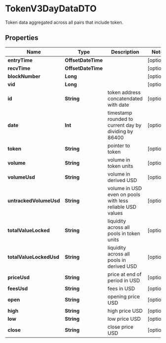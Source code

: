 

# TokenV3DayDataDTO

Token data aggregated across all pairs that include token.

## Properties

Name | Type | Description | Notes
------------ | ------------- | ------------- | -------------
**entryTime** | **OffsetDateTime** |  |  [optional]
**recvTime** | **OffsetDateTime** |  |  [optional]
**blockNumber** | **Long** |  |  [optional]
**vid** | **Long** |  |  [optional]
**id** | **String** | token address concatendated with date |  [optional]
**date** | **Int** | timestamp rounded to current day by dividing by 86400 |  [optional]
**token** | **String** | pointer to token |  [optional]
**volume** | **String** | volume in token units |  [optional]
**volumeUsd** | **String** | volume in derived USD |  [optional]
**untrackedVolumeUsd** | **String** | volume in USD even on pools with less reliable USD values |  [optional]
**totalValueLocked** | **String** | liquidity across all pools in token units |  [optional]
**totalValueLockedUsd** | **String** | liquidity across all pools in derived USD |  [optional]
**priceUsd** | **String** | price at end of period in USD |  [optional]
**feesUsd** | **String** | fees in USD |  [optional]
**open** | **String** | opening price USD |  [optional]
**high** | **String** | high price USD |  [optional]
**low** | **String** | low price USD |  [optional]
**close** | **String** | close price USD |  [optional]



